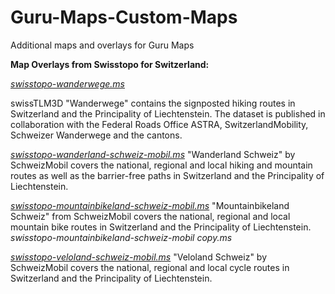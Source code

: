 # Guru-Maps-Custom-Maps
Additional maps and overlays for Guru Maps

**Map Overlays from Swisstopo for Switzerland:**

[_swisstopo-wanderwege.ms_](https://github.com/ControlCircuit/Guru-Maps-Custom-Maps/blob/main/swisstopo-wanderwege.ms)

swissTLM3D "Wanderwege" contains the signposted hiking routes in Switzerland and the Principality of Liechtenstein. The dataset is published in collaboration with the Federal Roads Office ASTRA, SwitzerlandMobility, Schweizer Wanderwege and the cantons.


[_swisstopo-wanderland-schweiz-mobil.ms_](https://github.com/ControlCircuit/Guru-Maps-Custom-Maps/blob/main/swisstopo-wanderland-schweiz-mobil.ms)
"Wanderland Schweiz" by SchweizMobil covers the national, regional and local hiking and mountain routes as well as the barrier-free paths in Switzerland and the Principality of Liechtenstein.


[_swisstopo-mountainbikeland-schweiz-mobil.ms_](https://github.com/ControlCircuit/Guru-Maps-Custom-Maps/blob/main/swisstopo-mountainbikeland-schweiz-mobil.ms)
"Mountainbikeland Schweiz" from SchweizMobil covers the national, regional and local mountain bike routes in Switzerland and the Principality of Liechtenstein.
_swisstopo-mountainbikeland-schweiz-mobil copy.ms_


[_swisstopo-veloland-schweiz-mobil.ms_](https://github.com/ControlCircuit/Guru-Maps-Custom-Maps/blob/main/swisstopo-veloland-schweiz-mobil.ms)
"Veloland Schweiz" by SchweizMobil covers the national, regional and local cycle routes in Switzerland and the Principality of Liechtenstein.
